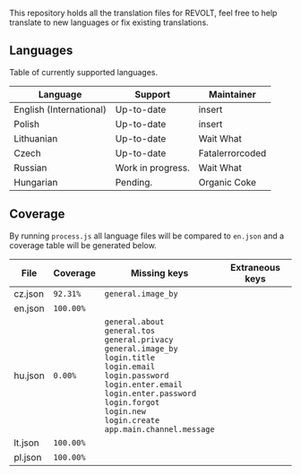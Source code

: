 This repository holds all the translation files for REVOLT, feel free to help translate to new languages or fix existing translations.

## Languages

Table of currently supported languages.

 Language | Support | Maintainer
----------|---------|------------
English (International) | Up-to-date | insert
Polish | Up-to-date | insert
Lithuanian | Up-to-date | Wait What
Czech | Up-to-date | Fatalerrorcoded
Russian | Work in progress. | Wait What
Hungarian | Pending. | Organic Coke

## Coverage

By running `process.js` all language files will be compared to `en.json` and a coverage table will be generated below.

 File | Coverage | Missing keys | Extraneous keys
------|-----|--------------|-----------------
cz.json | `92.31%` | `general.image_by` | 
en.json | `100.00%` |  | 
hu.json | `0.00%` | `general.about`<br>`general.tos`<br>`general.privacy`<br>`general.image_by`<br>`login.title`<br>`login.email`<br>`login.password`<br>`login.enter.email`<br>`login.enter.password`<br>`login.forgot`<br>`login.new`<br>`login.create`<br>`app.main.channel.message` | 
lt.json | `100.00%` |  | 
pl.json | `100.00%` |  | 